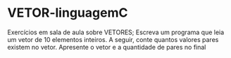 # VETOR-linguagemC
Exercícios em sala de aula sobre VETORES;
Escreva um programa que leia um vetor de 10 elementos inteiros. A seguir, conte quantos valores pares
existem no vetor. Apresente o vetor e a quantidade de pares no final
